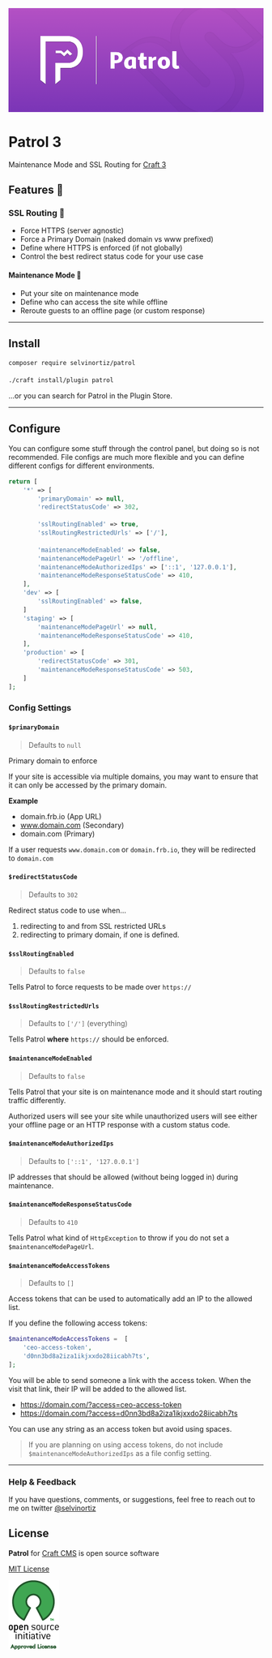 
![Patrol](resources/img/Patrol3.png)

# Patrol 3
Maintenance Mode and SSL Routing for [Craft 3][craft]

## Features 🚀

### SSL Routing 👮‍
- Force HTTPS (server agnostic)
- Force a Primary Domain (naked domain vs www prefixed)
- Define where HTTPS is enforced (if not globally)
- Control the best redirect status code for your use case

#### Maintenance Mode 🚧
- Put your site on maintenance mode
- Define who can access the site while offline
- Reroute guests to an offline page (or custom response)

---

## Install
```bash
composer require selvinortiz/patrol

./craft install/plugin patrol
```

...or you can search for Patrol in the Plugin Store.

---

## Configure
You can configure some stuff through the control panel, but doing so is not recommended. File configs are much more flexible and you can define different configs for different environments.

```php
return [
    '*' => [
        'primaryDomain' => null,
        'redirectStatusCode' => 302,

        'sslRoutingEnabled' => true,
        'sslRoutingRestrictedUrls' => ['/'],

        'maintenanceModeEnabled' => false,
        'maintenanceModePageUrl' => '/offline',
        'maintenanceModeAuthorizedIps' => ['::1', '127.0.0.1'],
        'maintenanceModeResponseStatusCode' => 410,
    ],
    'dev' => [
        'sslRoutingEnabled' => false,
    ]
    'staging' => [
        'maintenanceModePageUrl' => null,
        'maintenanceModeResponseStatusCode' => 410,
    ],
    'production' => [
        'redirectStatusCode' => 301,
        'maintenanceModeResponseStatusCode' => 503,
    ]
];

```

### Config Settings

#### `$primaryDomain`
> Defaults to `null`

Primary domain to enforce

If your site is accessible via multiple domains,
you may want to ensure that it can only be accessed by the primary domain.

**Example**
- domain.frb.io (App URL)
- www.domain.com (Secondary)
- domain.com (Primary)

If a user requests `www.domain.com` or `domain.frb.io`, they will be redirected to `domain.com`

#### `$redirectStatusCode`
> Defaults to `302`

Redirect status code to use when...
1. redirecting to and from SSL restricted URLs
2. redirecting to primary domain, if one is defined.


#### `$sslRoutingEnabled`
> Defaults to `false`

Tells Patrol to force requests to be made over `https://`

#### `$sslRoutingRestrictedUrls`
> Defaults to `['/']` (everything)

Tells Patrol **where** `https://` should be enforced.

#### `$maintenanceModeEnabled`
> Defaults to `false`

Tells Patrol that your site is on maintenance mode and it should start routing traffic differently.

Authorized users will see your site while unauthorized users will see either your offline page or an HTTP response with a custom status code.

#### `$maintenanceModeAuthorizedIps`
> Defaults to `['::1', '127.0.0.1']`

IP addresses that should be allowed (without being logged in) during maintenance.

#### `$maintenanceModeResponseStatusCode`
> Defaults to `410`

Tells Patrol what kind of `HttpException` to throw if you do not set a `$maintenanceModePageUrl`.

#### `$maintenanceModeAccessTokens`
> Defaults to `[]`

Access tokens that can be used to automatically add an IP to the allowed list.

If you define the following access tokens:
```php
$maintenanceModeAccessTokens =  [
    'ceo-access-token',
    'd0nn3bd8a2iza1ikjxxdo28iicabh7ts',
];
```

You will be able to send someone a link with the access token. When the visit that link, their IP will be added to the allowed list.

- https://domain.com/?access=ceo-access-token
- https://domain.com/?access=d0nn3bd8a2iza1ikjxxdo28iicabh7ts

You can use any string as an access token but avoid using spaces.

> If you are planning on using access tokens, do not include `$maintenanceModeAuthorizedIps` as a file config setting.

---

### Help & Feedback
If you have questions, comments, or suggestions, feel free to reach out to me on twitter [@selvinortiz](https://twitter.com/selvinortiz)

## License
**Patrol** for [Craft CMS][craft] is open source software

[MIT License][mit]

![osi]

[me]:https://selvinortiz.com "Selvin Ortiz"
[mit]:http://opensource.org/licenses/MIT "MIT License"
[osi]:resources/img/osilogo.png "Open Source Initiative"
[love]:resources/img/love.png "Love"
[craft]:http://craftcms.com "Craft 3"
